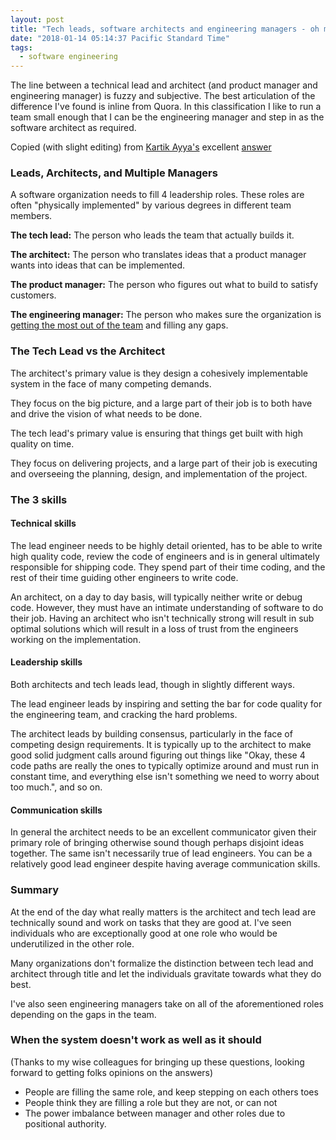 ```yaml
---
layout: post
title: "Tech leads, software architects and engineering managers - oh my!"
date: "2018-01-14 05:14:37 Pacific Standard Time"
tags:
  - software engineering
---
```


The line between a technical lead and architect (and product manager and engineering manager) is fuzzy and subjective. The best articulation of the difference I've found is inline from Quora. In this classification I like to run a team small enough that I can be the engineering manager and step in as the software architect as required.

Copied (with slight editing) from [Kartik Ayya's](https://www.quora.com/profile/Kartik-Ayya) excellent [answer](https://www.quora.com/What-are-the-key-differences-between-a-technical-architect-and-a-lead-software-engineer)

### Leads, Architects, and Multiple Managers

A software organization needs to fill 4 leadership roles. These roles are often "physically implemented" by various degrees in different team members.

**The tech lead:** The person who leads the team that actually builds it.

**The architect:** The person who translates ideas that a product manager wants into ideas that can be implemented.

**The product manager:** The person who figures out what to build to satisfy customers.

**The engineering manager:** The person who makes sure the organization is [getting the most out of the team](/manager-book) and filling any gaps.

### The Tech Lead vs the Architect

The architect's primary value is they design a cohesively implementable system in the face of many competing demands.

They focus on the big picture, and a large part of their job is to both have and drive the vision of what needs to be done.

The tech lead's primary value is ensuring that things get built with high quality on time.

They focus on delivering projects, and a large part of their job is executing and overseeing the planning, design, and implementation of the project.

### The 3 skills

#### Technical skills

The lead engineer needs to be highly detail oriented, has to be able to write high quality code, review the code of engineers and is in general ultimately responsible for shipping code. They spend part of their time coding, and the rest of their time guiding other engineers to write code.

An architect, on a day to day basis, will typically neither write or debug code. However, they must have an intimate understanding of software to do their job. Having an architect who isn't technically strong will result in sub optimal solutions which will result in a loss of trust from the engineers working on the implementation.

#### Leadership skills

Both architects and tech leads lead, though in slightly different ways.

The lead engineer leads by inspiring and setting the bar for code quality for the engineering team, and cracking the hard problems.

The architect leads by building consensus, particularly in the face of competing design requirements. It is typically up to the architect to make good solid judgment calls around figuring out things like "Okay, these 4 code paths are really the ones to typically optimize around and must run in constant time, and everything else isn't something we need to worry about too much.", and so on.

#### Communication skills

In general the architect needs to be an excellent communicator given their primary role of bringing otherwise sound though perhaps disjoint ideas together. The same isn't necessarily true of lead engineers. You can be a relatively good lead engineer despite having average communication skills.

### Summary

At the end of the day what really matters is the architect and tech lead are technically sound and work on tasks that they are good at. I've seen individuals who are exceptionally good at one role who would be underutilized in the other role.

Many organizations don't formalize the distinction between tech lead and architect through title and let the individuals gravitate towards what they do best.

I've also seen engineering managers take on all of the aforementioned roles depending on the gaps in the team.

### When the system doesn't work as well as it should

(Thanks to my wise colleagues for bringing up these questions, looking forward to getting folks opinions on the answers)

- People are filling the same role, and keep stepping on each others toes
- People think they are filling a role but they are not, or can not
- The power imbalance between manager and other roles due to positional authority.
